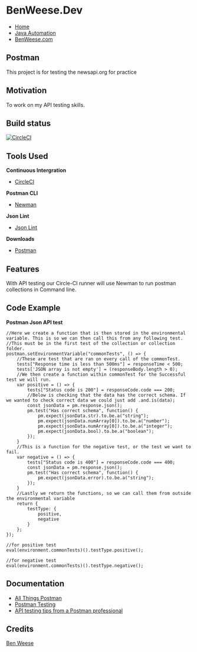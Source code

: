 # BenWeese.Dev
- [Home](https://benweese.dev)
- [Java Automation](https://benweese.dev/javaautomation/)
- [BenWeese.com](https://benweese.com)

## Postman
This project is for testing the newsapi.org for practice

## Motivation
To work on my API testing skills.

## Build status
[![CircleCI](https://circleci.com/gh/benweese/Postman/tree/master.svg?style=shield)](https://circleci.com/gh/benweese/Postman/tree/master) 

## Tools Used
<b>Continuous Intergration</b>
- [CircleCI](https://circleci.com/)

<b>Postman CLI</b>
- [Newman](https://hub.docker.com/r/postman/newman/)

<b>Json Lint</b>
- [Json Lint](https://jsonlint.com/)

<b>Downloads</b>
- [Postman](https://www.getpostman.com/apps)

## Features
With API testing our Circle-CI runner will use Newman to run postman collections in Command line.

## Code Example

<b>Postman Json API test</b>
```
//Here we create a function that is then stored in the environmental variable. This is so we can then call this from any following test.
//This must be in the first test of the collection or collection folder.
postman.setEnvironmentVariable("commonTests", () => {
    //These are test that are ran on every call of the commonTest.
    tests["Response time is less than 500ms"] = responseTime < 500;
    tests['JSON array is not empty'] = (responseBody.length > 0);
    //We then create a function within commonTest for the Successful test we will run.
    var positive = () => {
        tests["Status code is 200"] = responseCode.code === 200;
        //Below is checking that the data has the correct schema. If we wanted to check correct data we could just add .and.is(data);
        const jsonData = pm.response.json();
        pm.test("Has correct schema", function() {
            pm.expect(jsonData.str).to.be.a("string");
            pm.expect(jsonData.numArray[0]).to.be.a("number");
            pm.expect(jsonData.numArray[0]).to.be.a("integer");
            pm.expect(jsonData.bool).to.be.a("boolean");
        });
    }
    //This is a function for the negative test, or the test we want to fail.
    var negative = () => {
        tests["Status code is 400"] = responseCode.code === 400;
        const jsonData = pm.response.json();
        pm.test("Has correct schema", function() {
            pm.expect(jsonData.error).to.be.a("string");
        });
    }
    //Lastly we return the functions, so we can call them from outside the environmental variable
    return {
        testType: {
            positive,
            negative
        }
    };
});

//for positive test
eval(environment.commonTests)().testType.positive();
 
//for negative test
eval(environment.commonTests)().testType.negative();
```

## Documentation
- [All Things Postman](https://github.com/DannyDainton/All-Things-Postman/)
- [Postman Testing](https://learning.getpostman.com/docs/postman/scripts/test_scripts/)
- [API testing tips from a Postman professional](https://blog.getpostman.com/2017/07/28/api-testing-tips-from-a-postman-professional/)

## Credits
[Ben Weese](https://benweese.dev/)
